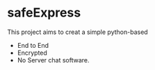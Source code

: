 # safeExpress

This project aims to creat a simple python-based
- End to End
- Encrypted
- No Server
chat software.
